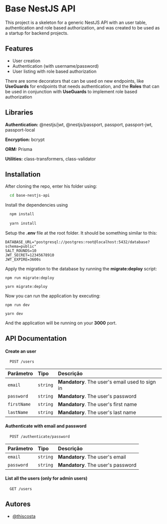 
# Base NestJS API

This project is a skeleton for a generic NestJS API with an user table, 
authentication and role based authorization, and was created to be used as a startup for backend projects.


## Features

- User creation
- Authentication (with username/password)
- User listing with role based authorization

There are some decorators that can be used on new endpoints, like **UseGuards** for endpoints that needs authentication, and the **Roles** that can be used in conjunction with **UseGuards** to implement role based authorization 


## Libraries

**Authentication:** @nestjs/jwt, @nestjs/passport, passport, passport-jwt, passport-local

**Encryption:** bcrypt

**ORM:** Prisma

**Utilities:** class-transformers, class-validator


## Installation

After cloning the repo, enter his folder using:

```bash
  cd base-nestjs-api
```

Install the dependencies using

```bash
  npm install
  
  yarn install
```

Setup the **.env** file at the root folder. It should be something similar to this:

```
DATABASE_URL="postgresql://postgres:root@localhost:5432/database?schema=public"
SALT_ROUNDS=10
JWT_SECRET=12345678910
JWT_EXPIRE=3600s
```

Apply the migration to the database by running the **migrate:deploy** script:

```
npm run migrate:deploy

yarn migrate:deploy
```

Now you can run the application by executing:

```
npm run dev

yarn dev
```

And the application will be running on your **3000** port.


## API Documentation

#### Create an user

```http
  POST /users
```

| Parâmetro   | Tipo       | Descrição                           |
| :---------- | :--------- | :---------------------------------- |
| `email` | `string` | **Mandatory**. The user's email used to sign in |
| `password` | `string` | **Mandatory**. The user's password |
| `firstName` | `string` | **Mandatory**. The user's first name |
| `lastName` | `string` | **Mandatory**. The user's last name |

#### Authenticate with email and password

```http
  POST /authenticate/password
```

| Parâmetro   | Tipo       | Descrição                                   |
| :---------- | :--------- | :------------------------------------------ |
| `email` | `string` | **Mandatory**. The user's email |
| `password` | `string` | **Mandatory**. The user's password |

#### List all the users (only for admin users)

```http
  GET /users
```


## Autores

- [@thiscosta](https://www.github.com/thiscosta)

